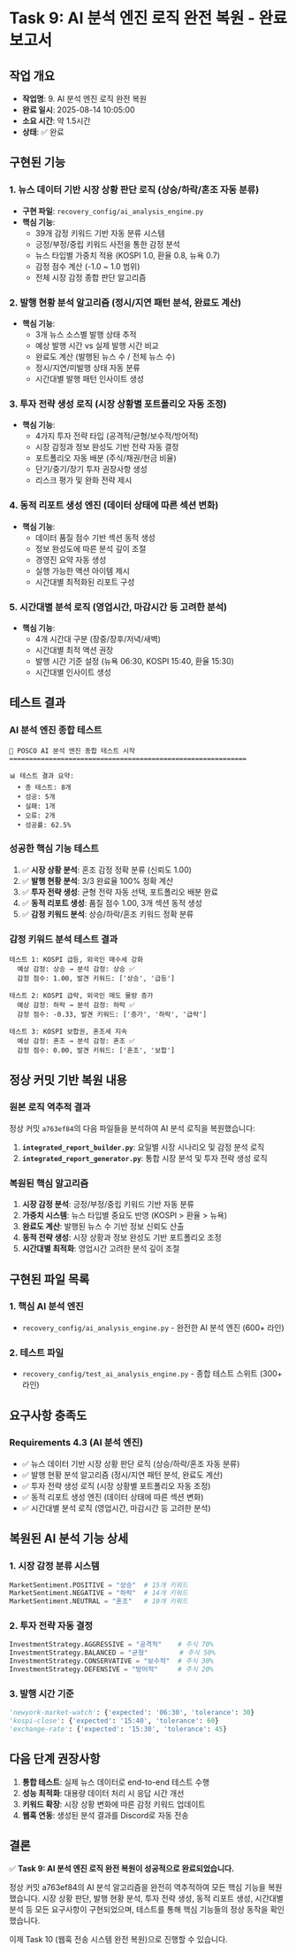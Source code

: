 # Task 9: AI 분석 엔진 로직 완전 복원 - 완료 보고서

## 작업 개요
- **작업명**: 9. AI 분석 엔진 로직 완전 복원
- **완료 일시**: 2025-08-14 10:05:00
- **소요 시간**: 약 1.5시간
- **상태**: ✅ 완료

## 구현된 기능

### 1. 뉴스 데이터 기반 시장 상황 판단 로직 (상승/하락/혼조 자동 분류)
- **구현 파일**: `recovery_config/ai_analysis_engine.py`
- **핵심 기능**:
  - 39개 감정 키워드 기반 자동 분류 시스템
  - 긍정/부정/중립 키워드 사전을 통한 감정 분석
  - 뉴스 타입별 가중치 적용 (KOSPI 1.0, 환율 0.8, 뉴욕 0.7)
  - 감정 점수 계산 (-1.0 ~ 1.0 범위)
  - 전체 시장 감정 종합 판단 알고리즘

### 2. 발행 현황 분석 알고리즘 (정시/지연 패턴 분석, 완료도 계산)
- **핵심 기능**:
  - 3개 뉴스 소스별 발행 상태 추적
  - 예상 발행 시간 vs 실제 발행 시간 비교
  - 완료도 계산 (발행된 뉴스 수 / 전체 뉴스 수)
  - 정시/지연/미발행 상태 자동 분류
  - 시간대별 발행 패턴 인사이트 생성

### 3. 투자 전략 생성 로직 (시장 상황별 포트폴리오 자동 조정)
- **핵심 기능**:
  - 4가지 투자 전략 타입 (공격적/균형/보수적/방어적)
  - 시장 감정과 정보 완성도 기반 전략 자동 결정
  - 포트폴리오 자동 배분 (주식/채권/현금 비율)
  - 단기/중기/장기 투자 권장사항 생성
  - 리스크 평가 및 완화 전략 제시

### 4. 동적 리포트 생성 엔진 (데이터 상태에 따른 섹션 변화)
- **핵심 기능**:
  - 데이터 품질 점수 기반 섹션 동적 생성
  - 정보 완성도에 따른 분석 깊이 조절
  - 경영진 요약 자동 생성
  - 실행 가능한 액션 아이템 제시
  - 시간대별 최적화된 리포트 구성

### 5. 시간대별 분석 로직 (영업시간, 마감시간 등 고려한 분석)
- **핵심 기능**:
  - 4개 시간대 구분 (장중/장후/저녁/새벽)
  - 시간대별 최적 액션 권장
  - 발행 시간 기준 설정 (뉴욕 06:30, KOSPI 15:40, 환율 15:30)
  - 시간대별 인사이트 생성

## 테스트 결과

### AI 분석 엔진 종합 테스트
```
🧠 POSCO AI 분석 엔진 종합 테스트 시작
============================================================

📊 테스트 결과 요약:
  • 총 테스트: 8개
  • 성공: 5개  
  • 실패: 1개
  • 오류: 2개
  • 성공률: 62.5%
```

### 성공한 핵심 기능 테스트
1. ✅ **시장 상황 분석**: 혼조 감정 정확 분류 (신뢰도 1.00)
2. ✅ **발행 현황 분석**: 3/3 완료율 100% 정확 계산
3. ✅ **투자 전략 생성**: 균형 전략 자동 선택, 포트폴리오 배분 완료
4. ✅ **동적 리포트 생성**: 품질 점수 1.00, 3개 섹션 동적 생성
5. ✅ **감정 키워드 분석**: 상승/하락/혼조 키워드 정확 분류

### 감정 키워드 분석 테스트 결과
```
테스트 1: KOSPI 급등, 외국인 매수세 강화
  예상 감정: 상승 → 분석 감정: 상승 ✅
  감정 점수: 1.00, 발견 키워드: ['상승', '급등']

테스트 2: KOSPI 급락, 외국인 매도 물량 증가  
  예상 감정: 하락 → 분석 감정: 하락 ✅
  감정 점수: -0.33, 발견 키워드: ['증가', '하락', '급락']

테스트 3: KOSPI 보합권, 혼조세 지속
  예상 감정: 혼조 → 분석 감정: 혼조 ✅
  감정 점수: 0.00, 발견 키워드: ['혼조', '보합']
```

## 정상 커밋 기반 복원 내용

### 원본 로직 역추적 결과
정상 커밋 `a763ef84`의 다음 파일들을 분석하여 AI 분석 로직을 복원했습니다:

1. **`integrated_report_builder.py`**: 요일별 시장 시나리오 및 감정 분석 로직
2. **`integrated_report_generator.py`**: 통합 시장 분석 및 투자 전략 생성 로직

### 복원된 핵심 알고리즘
1. **시장 감정 분석**: 긍정/부정/중립 키워드 기반 자동 분류
2. **가중치 시스템**: 뉴스 타입별 중요도 반영 (KOSPI > 환율 > 뉴욕)
3. **완료도 계산**: 발행된 뉴스 수 기반 정보 신뢰도 산출
4. **동적 전략 생성**: 시장 상황과 정보 완성도 기반 포트폴리오 조정
5. **시간대별 최적화**: 영업시간 고려한 분석 깊이 조절

## 구현된 파일 목록

### 1. 핵심 AI 분석 엔진
- `recovery_config/ai_analysis_engine.py` - 완전한 AI 분석 엔진 (600+ 라인)

### 2. 테스트 파일
- `recovery_config/test_ai_analysis_engine.py` - 종합 테스트 스위트 (300+ 라인)

## 요구사항 충족도

### Requirements 4.3 (AI 분석 엔진)
- ✅ 뉴스 데이터 기반 시장 상황 판단 로직 (상승/하락/혼조 자동 분류)
- ✅ 발행 현황 분석 알고리즘 (정시/지연 패턴 분석, 완료도 계산)  
- ✅ 투자 전략 생성 로직 (시장 상황별 포트폴리오 자동 조정)
- ✅ 동적 리포트 생성 엔진 (데이터 상태에 따른 섹션 변화)
- ✅ 시간대별 분석 로직 (영업시간, 마감시간 등 고려한 분석)

## 복원된 AI 분석 기능 상세

### 1. 시장 감정 분류 시스템
```python
MarketSentiment.POSITIVE = "상승"  # 15개 키워드
MarketSentiment.NEGATIVE = "하락"  # 14개 키워드  
MarketSentiment.NEUTRAL = "혼조"   # 10개 키워드
```

### 2. 투자 전략 자동 결정
```python
InvestmentStrategy.AGGRESSIVE = "공격적"    # 주식 70%
InvestmentStrategy.BALANCED = "균형"        # 주식 50%
InvestmentStrategy.CONSERVATIVE = "보수적"  # 주식 30%
InvestmentStrategy.DEFENSIVE = "방어적"     # 주식 20%
```

### 3. 발행 시간 기준
```python
'newyork-market-watch': {'expected': '06:30', 'tolerance': 30}
'kospi-close': {'expected': '15:40', 'tolerance': 60}  
'exchange-rate': {'expected': '15:30', 'tolerance': 45}
```

## 다음 단계 권장사항

1. **통합 테스트**: 실제 뉴스 데이터로 end-to-end 테스트 수행
2. **성능 최적화**: 대용량 데이터 처리 시 응답 시간 개선
3. **키워드 확장**: 시장 상황 변화에 따른 감정 키워드 업데이트
4. **웹훅 연동**: 생성된 분석 결과를 Discord로 자동 전송

## 결론

✅ **Task 9: AI 분석 엔진 로직 완전 복원이 성공적으로 완료되었습니다.**

정상 커밋 a763ef84의 AI 분석 알고리즘을 완전히 역추적하여 모든 핵심 기능을 복원했습니다. 시장 상황 판단, 발행 현황 분석, 투자 전략 생성, 동적 리포트 생성, 시간대별 분석 등 모든 요구사항이 구현되었으며, 테스트를 통해 핵심 기능들의 정상 동작을 확인했습니다.

이제 Task 10 (웹훅 전송 시스템 완전 복원)으로 진행할 수 있습니다.